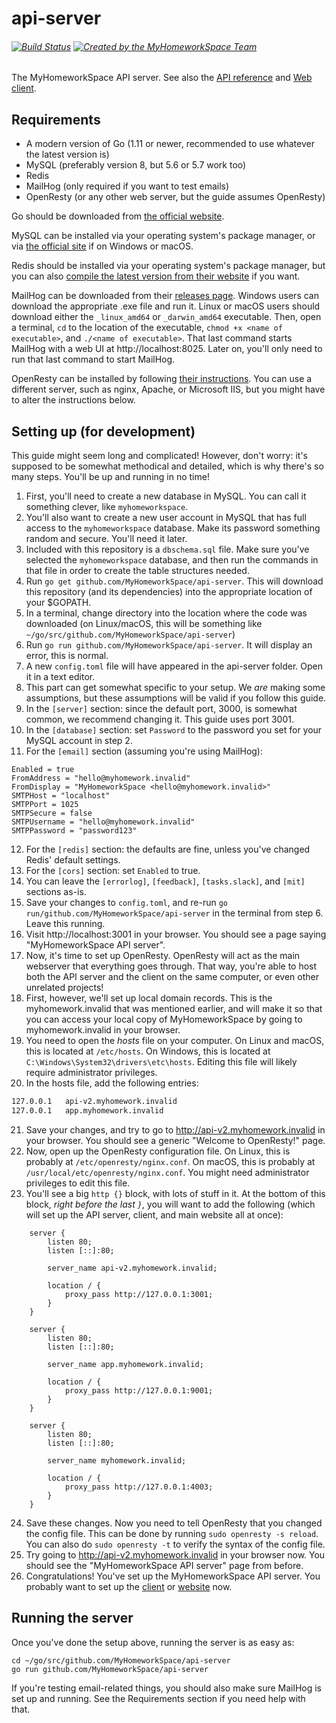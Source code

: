 # api-server
###### [![Build Status](https://travis-ci.org/MyHomeworkSpace/api-server.svg?branch=master)](https://travis-ci.org/MyHomeworkSpace/api-server) [![Created by the MyHomeworkSpace Team](https://img.shields.io/badge/Created%20by-MyHomeworkSpace%20Team-3698dc.svg)](https://github.com/MyHomeworkSpace)
The MyHomeworkSpace API server. See also the [API reference](https://support.myhomework.space/apireference) and [Web client](https://github.com/MyHomeworkSpace/client).

## Requirements
* A modern version of Go (1.11 or newer, recommended to use whatever the latest version is)
* MySQL (preferably version 8, but 5.6 or 5.7 work too)
* Redis
* MailHog (only required if you want to test emails)
* OpenResty (or any other web server, but the guide assumes OpenResty)

Go should be downloaded from [the official website](https://golang.org/dl/).

MySQL can be installed via your operating system's package manager, or via [the official site](https://dev.mysql.com/downloads/mysql/) if on Windows or macOS.

Redis should be installed via your operating system's package manager, but you can also [compile the latest version from their website](https://redis.io/) if you want.

MailHog can be downloaded from their [releases page](https://github.com/mailhog/MailHog/releases/v1.0.0). Windows users can download the appropriate .exe file and run it. Linux or macOS users should download either the `_linux_amd64` or `_darwin_amd64` executable. Then, open a terminal, `cd` to the location of the executable, `chmod +x <name of executable>`, and `./<name of executable>`. That last command starts MailHog with a web UI at http://localhost:8025. Later on, you'll only need to run that last command to start MailHog.

OpenResty can be installed by following [their instructions](https://openresty.org/en/download.html). You can use a different server, such as nginx, Apache, or Microsoft IIS, but you might have to alter the instructions below.

## Setting up (for development)
This guide might seem long and complicated! However, don't worry: it's supposed to be somewhat methodical and detailed, which is why there's so many steps. You'll be up and running in no time!

1. First, you'll need to create a new database in MySQL. You can call it something clever, like `myhomeworkspace`.
2. You'll also want to create a new user account in MySQL that has full access to the `myhomeworkspace` database. Make its password something random and secure. You'll need it later.
3. Included with this repository is a `dbschema.sql` file. Make sure you've selected the `myhomeworkspace` database, and then run the commands in that file in order to create the table structures needed.
4. Run `go get github.com/MyHomeworkSpace/api-server`. This will download this repository (and its dependencies) into the appropriate location of your $GOPATH.
5. In a terminal, change directory into the location where the code was downloaded (on Linux/macOS, this will be something like `~/go/src/github.com/MyHomeworkSpace/api-server`)
6. Run `go run github.com/MyHomeworkSpace/api-server`. It will display an error, this is normal.
7. A new `config.toml` file will have appeared in the api-server folder. Open it in a text editor.
8. This part can get somewhat specific to your setup. We _are_ making some assumptions, but these assumptions will be valid if you follow this guide.
9. In the `[server]` section: since the default port, 3000, is somewhat common, we recommend changing it. This guide uses port 3001.
10. In the `[database]` section: set `Password` to the password you set for your MySQL account in step 2.
11. For the `[email]` section (assuming you're using MailHog):
```
Enabled = true
FromAddress = "hello@myhomework.invalid"
FromDisplay = "MyHomeworkSpace <hello@myhomework.invalid>"
SMTPHost = "localhost"
SMTPPort = 1025
SMTPSecure = false
SMTPUsername = "hello@myhomework.invalid"
SMTPPassword = "password123"
```
12. For the `[redis]` section: the defaults are fine, unless you've changed Redis' default settings.
13. For the `[cors]` section: set `Enabled` to true.
14. You can leave the `[errorlog]`, `[feedback]`, `[tasks.slack]`, and `[mit]` sections as-is.
15. Save your changes to `config.toml`, and re-run `go run/github.com/MyHomeworkSpace/api-server` in the terminal from step 6. Leave this running.
16. Visit http://localhost:3001 in your browser. You should see a page saying "MyHomeworkSpace API server".
17. Now, it's time to set up OpenResty. OpenResty will act as the main webserver that everything goes through. That way, you're able to host both the API server and the client on the same computer, or even other unrelated projects!
18. First, however, we'll set up local domain records. This is the myhomework.invalid that was mentioned earlier, and will make it so that you can access your local copy of MyHomeworkSpace by going to myhomework.invalid in your browser.
19. You need to open the _hosts_ file on your computer. On Linux and macOS, this is located at `/etc/hosts`. On Windows, this is located at `C:\Windows\System32\drivers\etc\hosts`. Editing this file will likely require administrator privileges.
20. In the hosts file, add the following entries:
```127.0.0.1	myhomework.invalid
127.0.0.1	api-v2.myhomework.invalid
127.0.0.1	app.myhomework.invalid
```
21. Save your changes, and try to go to http://api-v2.myhomework.invalid in your browser. You should see a generic "Welcome to OpenResty!" page.
22. Now, open up the OpenResty configuration file. On Linux, this is probably at `/etc/openresty/nginx.conf`. On macOS, this is probably at `/usr/local/etc/openresty/nginx.conf`. You might need administrator privileges to edit this file.
23. You'll see a big `http {}` block, with lots of stuff in it. At the bottom of this block, *right before the last `}`*, you will want to add the following (which will set up the API server, client, and main website all at once):
```
	server {
		listen 80;
		listen [::]:80;

		server_name api-v2.myhomework.invalid;

		location / {
			proxy_pass http://127.0.0.1:3001;
		}
	}

	server {
		listen 80;
		listen [::]:80;

		server_name app.myhomework.invalid;

		location / {
			proxy_pass http://127.0.0.1:9001;
		}
	}

	server {
		listen 80;
		listen [::]:80;

		server_name myhomework.invalid;

		location / {
			proxy_pass http://127.0.0.1:4003;
		}
	}
```
24. Save these changes. Now you need to tell OpenResty that you changed the config file. This can be done by running `sudo openresty -s reload`. You can also do `sudo openresty -t` to verify the syntax of the config file.
25. Try going to http://api-v2.myhomework.invalid in your browser now. You should see the "MyHomeworkSpace API server" page from before.
26. Congratulations! You've set up the MyHomeworkSpace API server. You probably want to set up the [client](https://github.com/MyHomeworkSpace/client) or [website](https://github.com/MyHomeworkSpace/website) now.

## Running the server
Once you've done the setup above, running the server is as easy as:
```
cd ~/go/src/github.com/MyHomeworkSpace/api-server
go run github.com/MyHomeworkSpace/api-server
```
If you're testing email-related things, you should also make sure MailHog is set up and running. See the Requirements section if you need help with that.